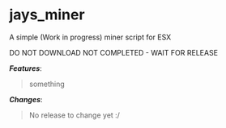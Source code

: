 # jays_miner
A simple (Work in progress) miner script for ESX


DO NOT DOWNLOAD NOT COMPLETED - WAIT FOR RELEASE


***Features***:
>something

***Changes***:
>No release to change yet :/
